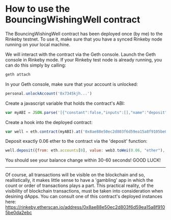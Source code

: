 
# How to use the BouncingWishingWell contract

The BouncingWishingWell contract has been deployed once (by me) to the Rinkeby testnet. To use it, make sure that you have a synced Rinkeby node running on your local machine.

We will interact with the contract via the Geth console. Launch the Geth console in Rinkeby mode. If your Rinkeby test node is already running, you can do this simply by calling:

```javascript
geth attach
```

In your Geth console, make sure that your account is unlocked:

```javascript
personal.unlockAccount('0x7345kjh...')
```

Create a javascript variable that holds the contract's ABI:

```javascript
var myABI = JSON.parse('[{"constant":false,"inputs":[],"name":"deposit","outputs":[{"name":"","type":"uint256"}],"payable":true,"type":"function"},{"inputs":[],"payable":false,"type":"constructor"},{"anonymous":false,"inputs":[{"indexed":false,"name":"amount","type":"uint256"}],"name":"LogRoundOver","type":"event"}]');
```

Create a hook into the deployed contract:

```javascript
var well = eth.contract(myABI).at('0x8ae88e50ec2d803f6d59ea15a8f9105be0da2ebc');
```
Deposit exactly 0.06 ether to the contract via the 'deposit' function:

```javascript
well.deposit({from: eth.accounts[0], value: web3.toWei(0.06, "ether"), gas:'3000000'});
```

You should see your balance change within 30-60 seconds! GOOD LUCK!

---
Of course, all transactions will be visible on the blockchain and so, reallistically, it makes little sense to have a 'gambling' app in which the count or order of transactions plays a part. This practical reality, of the visibility of blockchain transactions, must be taken into consideration when desining dApps. You can consult one of this contract's deployed instances here: https://rinkeby.etherscan.io/address/0x8ae88e50ec2d803f6d59ea15a8f9105be0da2ebc